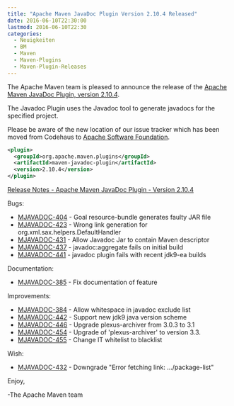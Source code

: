 ```yaml
---
title: "Apache Maven JavaDoc Plugin Version 2.10.4 Released"
date: 2016-06-10T22:30:00
lastmod: 2016-06-10T22:30
categories:
  - Neuigkeiten
  - BM
  - Maven
  - Maven-Plugins
  - Maven-Plugin-Releases
---
```

The Apache Maven team is pleased to announce the release of the 
[Apache Maven JavaDoc Plugin, version 2.10.4](https://maven.apache.org/plugins/maven-javadoc-plugin).

The Javadoc Plugin uses the Javadoc tool to generate javadocs for the
specified project. 

Please be aware of the new location of our issue tracker
which has been moved from Codehaus to [Apache Software Foundation](https://issues.apache.org/jira/browse/MJAVADOC).

```xml
<plugin>
  <groupId>org.apache.maven.plugins</groupId>
  <artifactId>maven-javadoc-plugin</artifactId>
  <version>2.10.4</version>
</plugin>
```

<!-- more -->

[Release Notes - Apache Maven JavaDoc Plugin - Version 2.10.4](https://issues.apache.org/jira/secure/ReleaseNote.jspa?projectId=12317529&version=12331967)


Bugs:

 * [MJAVADOC-404](https://issues.apache.org/jira/browse/MJAVADOC-404) - Goal resource-bundle generates faulty JAR file
 * [MJAVADOC-423](https://issues.apache.org/jira/browse/MJAVADOC-423) - Wrong link generation for org.xml.sax.helpers.DefaultHandler
 * [MJAVADOC-431](https://issues.apache.org/jira/browse/MJAVADOC-431) - Allow Javadoc Jar to contain Maven descriptor
 * [MJAVADOC-437](https://issues.apache.org/jira/browse/MJAVADOC-437) - javadoc:aggregate fails on initial build
 * [MJAVADOC-441](https://issues.apache.org/jira/browse/MJAVADOC-441) - javadoc plugin fails with recent jdk9-ea builds

Documentation:

 * [MJAVADOC-385](https://issues.apache.org/jira/browse/MJAVADOC-385) - Fix documentation of <additionalDependencies> feature

Improvements:

 * [MJAVADOC-384](https://issues.apache.org/jira/browse/MJAVADOC-384) - Allow whitespace in javadoc exclude list
 * [MJAVADOC-442](https://issues.apache.org/jira/browse/MJAVADOC-442) - Support new jdk9 java version scheme
 * [MJAVADOC-446](https://issues.apache.org/jira/browse/MJAVADOC-446) - Upgrade plexus-archiver from 3.0.3 to 3.1
 * [MJAVADOC-454](https://issues.apache.org/jira/browse/MJAVADOC-454) - Upgrade of 'plexus-archiver' to version 3.3.
 * [MJAVADOC-455](https://issues.apache.org/jira/browse/MJAVADOC-455) - Change IT whitelist to blacklist

Wish:

 * [MJAVADOC-432](https://issues.apache.org/jira/browse/MJAVADOC-432) - Downgrade "Error fetching link: .../package-list"



Enjoy,

-The Apache Maven team
